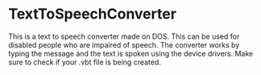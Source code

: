 # TextToSpeechConverter
This is a text to speech converter made on DOS. 
This can be used for disabled people who are impaired of speech. 
The converter works by typing the message and the text is spoken using the device drivers. 
Make sure to check if your .vbt file is being created.
